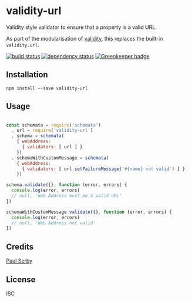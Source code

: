 # validity-url

Validity style validator to ensure that a property is a valid URL.

As part of the modularisation of [validity](https://github.com/serby/validity), this replaces the built-in `validity.url`.

[![build status](https://secure.travis-ci.org/serby/validity-url.svg)](http://travis-ci.org/serby/validity-url)
[![dependency status](https://david-dm.org/serby/validity-url.svg)](https://david-dm.org/serby/validity-url) [![Greenkeeper badge](https://badges.greenkeeper.io/serby/validity-url.svg)](https://greenkeeper.io/)

## Installation

```
npm install --save validity-url
```

## Usage

```js

const schemata = require('schemata')
  , url = require('validity-url')
  , schema = schemata(
    { webAddress:
      { validators: [ url ] }
    })
  , schemaWithCustomMessage = schemata(
    { webAddress:
      { validators: [ url.setFailureMessage('#{name} not valid') ] }
    })

schema.validate({}, function (error, errors) {
  console.log(error, errors)
  // null, 'Web Address must be a valid URL'
})

schemaWithCustomMessage.validate({}, function (error, errors) {
  console.log(error, errors)
  // null, 'Web Address not valid'
})

```

## Credits
[Paul Serby](https://github.com/serby/)

## License

ISC
